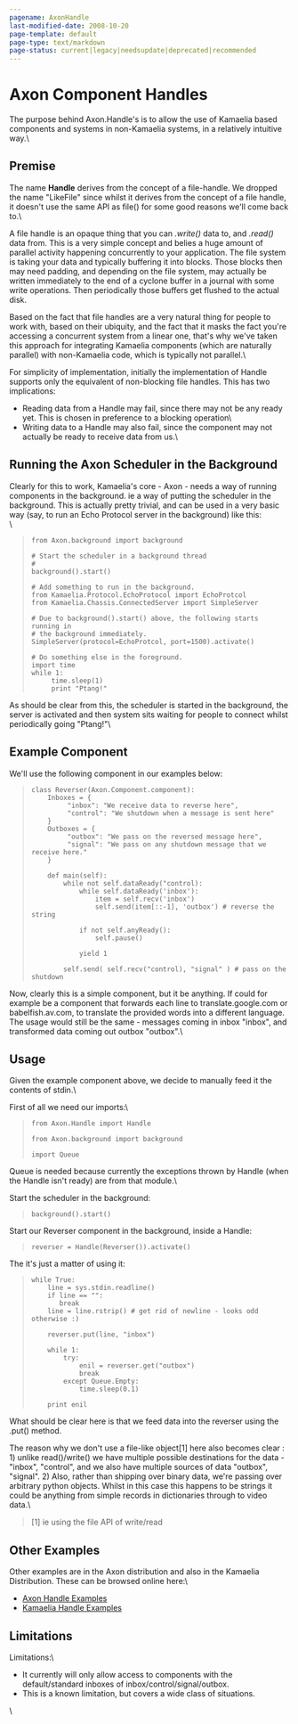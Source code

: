```yaml
---
pagename: AxonHandle
last-modified-date: 2008-10-20
page-template: default
page-type: text/markdown
page-status: current|legacy|needsupdate|deprecated|recommended
---
```

Axon Component Handles
======================

The purpose behind Axon.Handle\'s is to allow the use of Kamaelia based
components and systems in non-Kamaelia systems, in a relatively
intuitive way.\

Premise
-------

The name **Handle** derives from the concept of a file-handle. We
dropped the name \"LikeFile\" since whilst it derives from the concept
of a file handle, it doesn\'t use the same API as file() for some good
reasons we\'ll come back to.\

A file handle is an opaque thing that you can *.write()* data to, and
*.read()* data from. This is a very simple concept and belies a huge
amount of parallel activity happening concurrently to your application.
The file system is taking your data and typically buffering it into
blocks. Those blocks then may need padding, and depending on the file
system, may actually be written immediately to the end of a cyclone
buffer in a journal with some write operations. Then periodically those
buffers get flushed to the actual disk.

Based on the fact that file handles are a very natural thing for people
to work with, based on their ubiquity, and the fact that it masks the
fact you\'re accessing a concurrent system from a linear one, that\'s
why we\'ve taken this approach for integrating Kamaelia components
(which are naturally parallel) with non-Kamaelia code, which is
typically not parallel.\

For simplicity of implementation, initially the implementation of Handle
supports only the equivalent of non-blocking file handles. This has two
implications:

-   Reading data from a Handle may fail, since there may not be any
    ready yet. This is chosen in preference to a blocking operation\
-   Writing data to a Handle may also fail, since the component may not
    actually be ready to receive data from us.\

Running the Axon Scheduler in the Background
--------------------------------------------

Clearly for this to work, Kamaelia\'s core - Axon - needs a way of
running components in the background. ie a way of putting the scheduler
in the background. This is actually pretty trivial, and can be used in a
very basic way (say, to run an Echo Protocol server in the background)
like this:\
\

>     from Axon.background import background
>
>     # Start the scheduler in a background thread
>     #
>     background().start()
>
>     # Add something to run in the background.
>     from Kamaelia.Protocol.EchoProtocol import EchoProtcol
>     from Kamaelia.Chassis.ConnectedServer import SimpleServer
>
>     # Due to background().start() above, the following starts running in
>     # the background immediately. 
>     SimpleServer(protocol=EchoProtcol, port=1500).activate()
>
>     # Do something else in the foreground.
>     import time
>     while 1:
>          time.sleep(1)
>          print "Ptang!"

As should be clear from this, the scheduler is started in the
background, the server is activated and then system sits waiting for
people to connect whilst periodically going \"Ptang!\"\

Example Component
-----------------

We\'ll use the following component in our examples below:

>     class Reverser(Axon.Component.component):
>         Inboxes = {
>              "inbox": "We receive data to reverse here",
>              "control": "We shutdown when a message is sent here"
>         }
>         Outboxes = {
>              "outbox": "We pass on the reversed message here",
>              "signal": "We pass on any shutdown message that we receive here."
>         }
>
>         def main(self):
>             while not self.dataReady("control):
>                 while self.dataReady('inbox'):
>                     item = self.recv('inbox')
>                     self.send(item[::-1], 'outbox') # reverse the string
>
>                 if not self.anyReady():
>                     self.pause()
>
>                 yield 1
>
>             self.send( self.recv("control), "signal" ) # pass on the shutdown

Now, clearly this is a simple component, but it be anything. If could
for example be a component that forwards each line to
translate.google.com or babelfish.av.com, to translate the provided
words into a different language. The usage would still be the same -
messages coming in inbox \"inbox\", and transformed data coming out
outbox \"outbox\".\

Usage
-----

Given the example component above, we decide to manually feed it the
contents of stdin.\

First of all we need our imports:\

>     from Axon.Handle import Handle
>
>     from Axon.background import background
>
>     import Queue

Queue is needed because currently the exceptions thrown by Handle (when
the Handle isn\'t ready) are from that module.\

Start the scheduler in the background:

>     background().start()

Start our Reverser component in the background, inside a Handle:

>     reverser = Handle(Reverser()).activate()

The it\'s just a matter of using it:

>     while True:
>         line = sys.stdin.readline()
>         if line == "":
>            break
>         line = line.rstrip() # get rid of newline - looks odd otherwise :)
>
>         reverser.put(line, "inbox")
>
>         while 1:
>             try:
>                 enil = reverser.get("outbox")
>                 break
>             except Queue.Empty:
>                 time.sleep(0.1)
>
>         print enil

What should be clear here is that we feed data into the reverser using
the .put() method.

The reason why we don\'t use a file-like object\[1\] here also becomes
clear : 1) unlike read()/write() we have multiple possible destinations
for the data - \"inbox\", \"control\", and we also have multiple sources
of data \"outbox\", \"signal\". 2) Also, rather than shipping over
binary data, we\'re passing over arbitrary python objects. Whilst in
this case this happens to be strings it could be anything from simple
records in dictionaries through to video data.\

> \[1\] ie using the file API of write/read

Other Examples
--------------

Other examples are in the Axon distribution and also in the Kamaelia
Distribution. These can be browsed online here:\

-   [Axon Handle
    Examples](http://code.google.com/p/kamaelia/source/browse/trunk/Code/Python/Axon/Examples/Handles/)
-   [Kamaelia Handle
    Examples](http://code.google.com/p/kamaelia/source/browse/trunk/Code/Python/Kamaelia/Examples/Handles/)

Limitations
-----------

Limitations:\

-   It currently will only allow access to components with the
    default/standard inboxes of inbox/control/signal/outbox.
-   This is a known limitation, but covers a wide class of situations.

\
